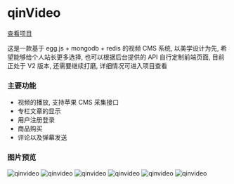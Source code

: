# qinVideo

[查看项目](https://github.com/Qinmei/qinVideo)

这是一款基于 egg.js + mongodb + redis 的视频 CMS 系统, 以美学设计为先, 希望能够给个人站长更多选择, 也可以根据后台提供的 API 自行定制前端页面, 目前正处于 V2 版本, 还需要继续打磨, 详细情况可进入项目查看

### 主要功能

- 视频的播放, 支持苹果 CMS 采集接口
- 专栏文章的显示
- 用户注册登录
- 商品购买
- 评论以及弹幕发送

### 图片预览

![qinvideo](https://assets.qinmei.org/images/qinvideo-demo-1.png)
![qinvideo](https://assets.qinmei.org/images/qinvideo-demo-2.png)
![qinvideo](https://assets.qinmei.org/images/qinvideo-demo-3.png)
![qinvideo](https://assets.qinmei.org/images/qinvideo-demo-4.png)
![qinvideo](https://assets.qinmei.org/images/qinvideo-demo-5.png)
![qinvideo](https://assets.qinmei.org/images/qinvideo-demo-6.png)
